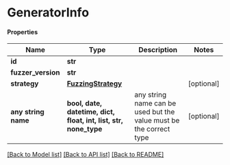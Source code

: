 # GeneratorInfo

#### Properties
Name | Type | Description | Notes
------------ | ------------- | ------------- | -------------
**id** | **str** |  | 
**fuzzer_version** | **str** |  | 
**strategy** | [**FuzzingStrategy**](FuzzingStrategy.md) |  | [optional] 
**any string name** | **bool, date, datetime, dict, float, int, list, str, none_type** | any string name can be used but the value must be the correct type | [optional]

[[Back to Model list]](../README.md#documentation-for-models) [[Back to API list]](../README.md#documentation-for-api-endpoints) [[Back to README]](../README.md)

